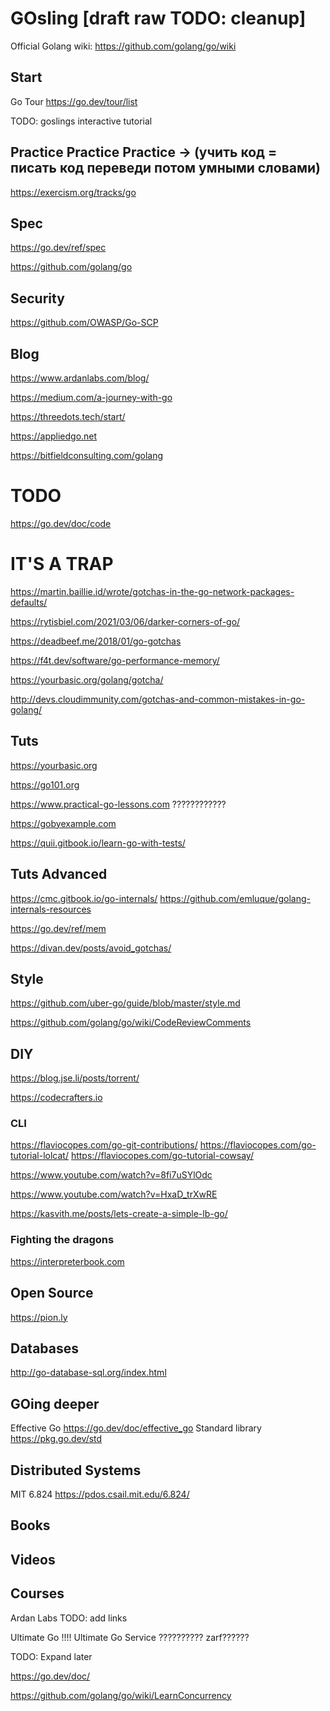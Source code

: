 # GOsling [draft raw TODO: cleanup]

Official Golang wiki: https://github.com/golang/go/wiki

## Start

Go Tour <https://go.dev/tour/list>


TODO: goslings interactive tutorial



## Practice Practice Practice -> (учить код = писать код переведи потом умными словами)


https://exercism.org/tracks/go


## Spec

https://go.dev/ref/spec

https://github.com/golang/go

## Security

https://github.com/OWASP/Go-SCP


## Blog
https://www.ardanlabs.com/blog/

https://medium.com/a-journey-with-go

https://threedots.tech/start/

https://appliedgo.net

https://bitfieldconsulting.com/golang





# TODO

https://go.dev/doc/code



# IT'S A TRAP

https://martin.baillie.id/wrote/gotchas-in-the-go-network-packages-defaults/

https://rytisbiel.com/2021/03/06/darker-corners-of-go/

https://deadbeef.me/2018/01/go-gotchas

https://f4t.dev/software/go-performance-memory/


https://yourbasic.org/golang/gotcha/

http://devs.cloudimmunity.com/gotchas-and-common-mistakes-in-go-golang/
## Tuts

https://yourbasic.org

https://go101.org

https://www.practical-go-lessons.com ????????????

https://gobyexample.com

https://quii.gitbook.io/learn-go-with-tests/

## Tuts Advanced
https://cmc.gitbook.io/go-internals/
https://github.com/emluque/golang-internals-resources

https://go.dev/ref/mem

https://divan.dev/posts/avoid_gotchas/

## Style

https://github.com/uber-go/guide/blob/master/style.md

https://github.com/golang/go/wiki/CodeReviewComments


## DIY

https://blog.jse.li/posts/torrent/

https://codecrafters.io

### CLI
https://flaviocopes.com/go-git-contributions/
https://flaviocopes.com/go-tutorial-lolcat/
https://flaviocopes.com/go-tutorial-cowsay/

https://www.youtube.com/watch?v=8fi7uSYlOdc

https://www.youtube.com/watch?v=HxaD_trXwRE

https://kasvith.me/posts/lets-create-a-simple-lb-go/

### Fighting the dragons

https://interpreterbook.com

## Open Source

https://pion.ly

## Databases

http://go-database-sql.org/index.html



## GOing deeper

Effective Go <https://go.dev/doc/effective_go>
Standard library https://pkg.go.dev/std

## Distributed Systems

MIT 6.824 https://pdos.csail.mit.edu/6.824/

## Books

## Videos

## Courses

Ardan Labs TODO: add links

Ultimate Go !!!!
Ultimate Go Service ?????????? zarf??????


TODO: Expand later

https://go.dev/doc/

https://github.com/golang/go/wiki/LearnConcurrency


